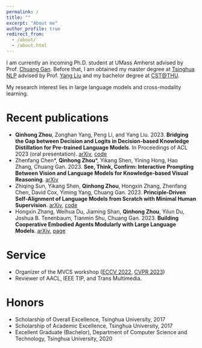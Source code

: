 ```yaml
---
permalink: /
title: ""
excerpt: "About me"
author_profile: true
redirect_from: 
  - /about/
  - /about.html
---
```


I am currently an incoming Ph.D. student at UMass Amherst advised by Prof. [Chuang Gan](https://people.csail.mit.edu/ganchuang/). Before that, I am obtained my master degree at [Tsinghua NLP](http://nlp.csai.tsinghua.edu.cn/) advised by Prof. [Yang Liu](http://nlp.csai.tsinghua.edu.cn/~ly/) and my bachelor degree at [CST@THU](https://www.cs.tsinghua.edu.cn/csen/).

My research interest lies in large language models and cross-modality learning.

Recent publications
======
* **Qinhong Zhou**, Zonghan Yang, Peng Li, and Yang Liu. 2023. **Bridging the Gap between Decision and Logits in Decision-based Knowledge Distillation for Pre-trained Language Models**. In Proceedings of ACL 2023 (oral presentation). [arXiv](https://arxiv.org/abs/2306.08909), [code](https://github.com/zhouqqhh/DBKD-PLM)
* Zhenfang Chen\*, **Qinhong Zhou**\*, Yikang Shen, Yining Hong, Hao Zhang, Chuang Gan. 2023. **See, Think, Confirm: Interactive Prompting Between Vision and Language Models for Knowledge-based Visual Reasoning**. [arXiv](https://arxiv.org/abs/2301.05226)
* Zhiqing Sun, Yikang Shen, **Qinhong Zhou**, Hongxin Zhang, Zhenfang Chen, David Cox, Yiming Yang, Chuang Gan. 2023. **Principle-Driven Self-Alignment of Language Models from Scratch with Minimal Human Supervision**. [arXiv](https://arxiv.org/abs/2305.03047), [code](https://github.com/IBM/Dromedary)
* Hongxin Zhang, Weihua Du, Jiaming Shan, **Qinhong Zhou**, Yilun Du, Joshua B. Tenenbaum, Tianmin Shu, Chuang Gan. 2023. **Building Cooperative Embodied Agents Modularly with Large Language Models**. [arXiv](https://arxiv.org/abs/2307.02485), [page](https://vis-www.cs.umass.edu/Co-LLM-Agents/)

Service
======
* Organizer of the MVCS workshop ([ECCV 2022](https://mvcs-workshop.github.io/schedule.html), [CVPR 2023](https://mvcs-workshop.github.io/))
* Reviewer of AACL, IEEE TIP, and Trans Multimedia.

Honors
======
* Scholarship of Overall Excellence, Tsinghua University, 2017
* Scholarship of Academic Excellence, Tsinghua University, 2017
* Excellent Graduate (Bachelor), Department of Computer Science and Technology, Tsinghua University, 2020
